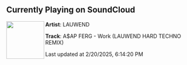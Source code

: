 ## Currently Playing on SoundCloud

[<img align="left" width="100" src="https://i1.sndcdn.com/artworks-DqQcYmdwQg1xeaoo-q1SBIg-t500x500.png">](https://soundcloud.com/user-956186499/aap-ferg-work-lauwend-hard-techno-remix)

**Artist**: LAUWEND 

**Track**: A$AP FERG - Work (LAUWEND HARD TECHNO REMIX)

Last updated at 2/20/2025, 6:14:20 PM
